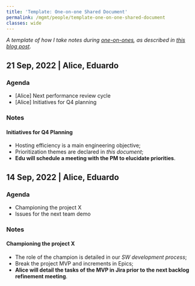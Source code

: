 ```yaml
---
title: 'Template: One-on-one Shared Document'
permalink: /mgmt/people/template-one-on-one-shared-document
classes: wide
---
```


*A template of how I take notes during [one-on-ones](/mgmt/people/one-on-ones), as described in [this blog post](/taking-notes-of-one-on-ones)*.

## 21 Sep, 2022 | Alice, Eduardo

### Agenda

- [Alice] Next performance review cycle
- [Alice] Initiatives for Q4 planning

### Notes

#### Initiatives for Q4 Planning
- Hosting efficiency is a main engineering objective;
- Prioritization themes are declared in *this document*;
- **Edu will schedule a meeting with the PM to elucidate priorities**.

## 14 Sep, 2022 | Alice, Eduardo

### Agenda
- Championing the project X
- Issues for the next team demo

### Notes

#### Championing the project X
- The role of the champion is detailed in our *SW development process*;
- Break the project MVP and increments in Epics;
- **Alice will detail the tasks of the MVP in Jira prior to the next backlog refinement meeting**.